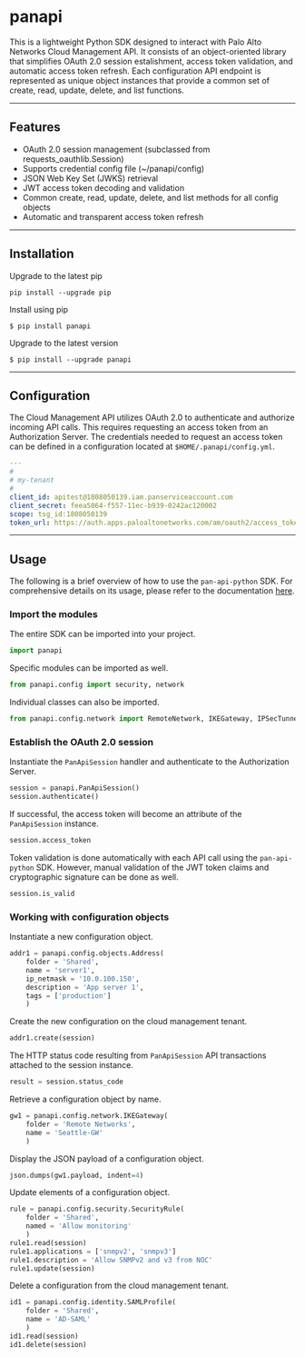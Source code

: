 # panapi

This is a lightweight Python SDK designed to interact with Palo Alto Networks Cloud Management API.  It consists of an object-oriented library that simplifies OAuth 2.0 session estalishment, access token validation, and automatic access token refresh.  Each configuration API endpoint is represented as unique object instances that provide a common set of create, read, update, delete, and list functions. 

---
## Features
- OAuth 2.0 session management (subclassed from requests_oauthlib.Session)
- Supports credential config file (~/panapi/config)
- JSON Web Key Set (JWKS) retrieval
- JWT access token decoding and validation
- Common create, read, update, delete, and list methods for all config objects
- Automatic and transparent access token refresh

---
## Installation
Upgrade to the latest pip
```
pip install --upgrade pip
```

Install using pip
```
$ pip install panapi
```

Upgrade to the latest version
```
$ pip install --upgrade panapi
```

---
## Configuration
The Cloud Management API utilizes OAuth 2.0 to authenticate and authorize incoming API calls.  This requires requesting an access token from an Authorization Server.  The credentials needed to request an access token can be defined in a configuration located at `$HOME/.panapi/config.yml`.

```yml
---
#
# my-tenant
#
client_id: apitest@1808050139.iam.panserviceaccount.com
client_secret: feea5864-f557-11ec-b939-0242ac120002
scope: tsg_id:1808050139
token_url: https://auth.apps.paloaltonetworks.com/am/oauth2/access_token
```

---
## Usage
The following is a brief overview of how to use the `pan-api-python` SDK.  For comprehensive details on its usage, please refer to the documentation [here](https://www.lipsum.com).

### Import the modules
The entire SDK can be imported into your project.
```py
import panapi
```
Specific modules can be imported as well.
```py
from panapi.config import security, network
```
Individual classes can also be imported.
```py
from panapi.config.network import RemoteNetwork, IKEGateway, IPSecTunnel
```

### Establish the OAuth 2.0 session
Instantiate the `PanApiSession` handler and authenticate to the Authorization Server.
```py
session = panapi.PanApiSession()
session.authenticate()
```
If successful, the access token will become an attribute of the `PanApiSession` instance.
```py
session.access_token
```
Token validation is done automatically with each API call using the `pan-api-python` SDK.  However, manual validation of the JWT token claims and cryptographic signature can be done as well.
```py
session.is_valid
```

### Working with configuration objects
Instantiate a new configuration object.
```py
addr1 = panapi.config.objects.Address(
    folder = 'Shared',
    name = 'server1',
    ip_netmask = '10.0.100.150',
    description = 'App server 1',
    tags = ['production']
    )
```

Create the new configuration on the cloud management tenant.
```py
addr1.create(session)
```

The HTTP status code resulting from `PanApiSession` API transactions attached to the session instance.
```py
result = session.status_code
```

Retrieve a configuration object by name.
```py
gw1 = panapi.config.network.IKEGateway(
    folder = 'Remote Networks',
    name = 'Seattle-GW'
    )
```

Display the JSON payload of a configuration object.
```py
json.dumps(gw1.payload, indent=4)
```

Update elements of a configuration object.
```py
rule = panapi.config.security.SecurityRule(
    folder = 'Shared',
    named = 'Allow monitoring'
    )
rule1.read(session)
rule1.applications = ['snmpv2', 'snmpv3']
rule1.description = 'Allow SNMPv2 and v3 from NOC'
rule1.update(session)
```

Delete a configuration from the cloud management tenant.
```py
id1 = panapi.config.identity.SAMLProfile(
    folder = 'Shared',
    name = 'AD-SAML'
    )
id1.read(session)
id1.delete(session)
```
